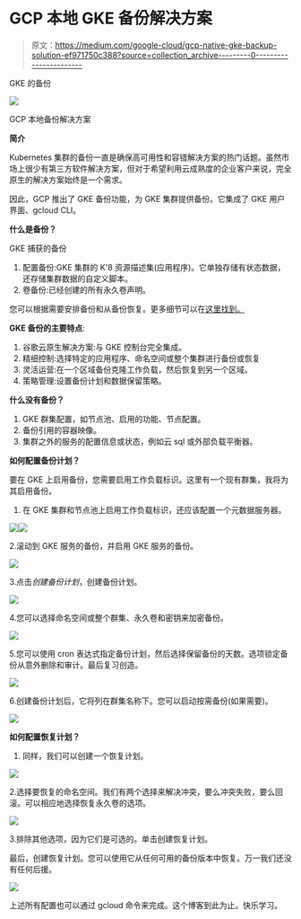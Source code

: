 # GCP 本地 GKE 备份解决方案

> 原文：<https://medium.com/google-cloud/gcp-native-gke-backup-solution-ef971750c388?source=collection_archive---------0----------------------->

GKE 的备份

![](img/da2f2c3c5a67af7d65b91959e55bf699.png)

GCP 本地备份解决方案

**简介**

Kubernetes 集群的备份一直是确保高可用性和容错解决方案的热门话题。虽然市场上很少有第三方软件解决方案，但对于希望利用云成熟度的企业客户来说，完全原生的解决方案始终是一个需求。

因此，GCP 推出了 GKE 备份功能，为 GKE 集群提供备份。它集成了 GKE 用户界面、gcloud CLI。

**什么是备份？**

GKE 捕获的备份

1.  配置备份:GKE 集群的 K'8 资源描述集(应用程序)。它单独存储有状态数据，还存储集群数据的自定义脚本。
2.  卷备份:已经创建的所有永久卷声明。

您可以根据需要安排备份和从备份恢复。更多细节可以在[这里找到。](https://cloud.google.com/kubernetes-engine/docs/add-on/backup-for-gke/concepts/backup-for-gke)

**GKE 备份的主要特点**:

1.  谷歌云原生解决方案:与 GKE 控制台完全集成。
2.  精细控制:选择特定的应用程序、命名空间或整个集群进行备份或恢复
3.  灵活运营:在一个区域备份克隆工作负载，然后恢复到另一个区域。
4.  策略管理:设置备份计划和数据保留策略。

**什么没有备份？**

1.  GKE 群集配置，如节点池、启用的功能、节点配置。
2.  备份引用的容器映像。
3.  集群之外的服务的配置信息或状态，例如云 sql 或外部负载平衡器。

**如何配置备份计划？**

要在 GKE 上启用备份，您需要启用工作负载标识。这里有一个现有群集，我将为其启用备份。

1.  在 GKE 集群和节点池上启用工作负载标识，还应该配置一个元数据服务器。

![](img/c88c136e3cb0192d626866ec777a93a8.png)![](img/32cde78cb9c98ec12786d315a2da31f2.png)

2.滚动到 GKE 服务的备份，并启用 GKE 服务的备份。

![](img/70850b0d0e9f89ee12ee2c11e5754aec.png)

3.点击*创建备份计划*，创建备份计划。

![](img/9b2802839951359eaf6d5b0bb6ef9ca1.png)

4.您可以选择命名空间或整个群集、永久卷和密钥来加密备份。

![](img/3cac92c7aad9c14b99c658dc00c4a677.png)

5.您可以使用 cron 表达式指定备份计划，然后选择保留备份的天数。选项锁定备份从意外删除和审计。最后复习创造。

![](img/8e70720fd1957eb7f2175185d53bf554.png)

6.创建备份计划后，它将列在群集名称下。您可以启动按需备份(如果需要)。

![](img/977876c25163529326b4d3c941a1d04f.png)

**如何配置恢复计划？**

1.  同样，我们可以创建一个恢复计划。

![](img/974695d9d519b809796ff9eadce25a2d.png)

2.选择要恢复的命名空间。我们有两个选择来解决冲突，要么冲突失败，要么回滚。可以相应地选择恢复永久卷的选项。

![](img/fe8b36000bb4433ed990f2b6862c96ce.png)

3.排除其他选项，因为它们是可选的。单击创建恢复计划。

最后，创建恢复计划。您可以使用它从任何可用的备份版本中恢复。万一我们还没有任何后援。

![](img/bff990e39bb651a85192f509345c7f45.png)

上述所有配置也可以通过 gcloud 命令来完成。这个博客到此为止。快乐学习。